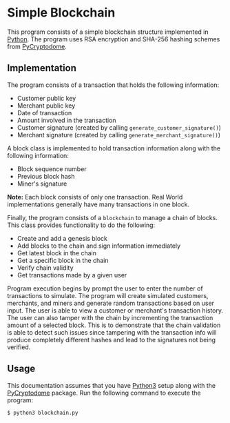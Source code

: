 # Simple Blockchain

This program consists of a simple blockchain structure implemented in [Python](https://www.python.org/). The program uses RSA encryption and SHA-256 hashing schemes from [PyCryptodome](https://github.com/Legrandin/pycryptodome/).


## Implementation

The program consists of a transaction that holds the following information:

* Customer public key
* Merchant public key
* Date of transaction
* Amount involved in the transaction
* Customer signature (created by calling `generate_customer_signature()`)
* Merchant signature (created by calling `generate_merchant_signature()`)

A block class is implemented to hold transaction information along with the following information:

* Block sequence number
* Previous block hash
* Miner's signature

**Note:** Each block consists of only one transaction. Real World implementations generally have many transactions in one block. 

Finally, the program consists of a `blockchain` to manage a chain of blocks. This class provides functionality to do the following:

* Create and add a genesis block
* Add blocks to the chain and sign information immediately
* Get latest block in the chain
* Get a specific block in the chain
* Verify chain validity
* Get transactions made by a given user

Program execution begins by prompt the user to enter the number of transactions to simulate. The program will create simulated customers, merchants, and miners and generate random transactions based on user input. The user is able to view a customer or merchant's transaction history. The user can also tamper with the chain by incrementing the transaction amount of a selected block. This is to demonstrate that the chain validation is able to detect such issues since tampering with the transaction info will produce completely different hashes and lead to the signatures not being verified.

## Usage
This documentation assumes that you have [Python3](https://www.python.org/downloads/) setup along with the [PyCryptodome](https://github.com/Legrandin/pycryptodome/) package. Run the following command to execute the program:

```shell
$ python3 blockchain.py
```
